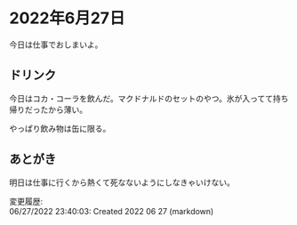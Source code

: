 # 2022年6月27日

今日は仕事でおしまいよ。

## ドリンク

今日はコカ・コーラを飲んだ。マクドナルドのセットのやつ。氷が入ってて持ち帰りだったから薄い。

やっぱり飲み物は缶に限る。

## あとがき

明日は仕事に行くから熱くて死なないようにしなきゃいけない。

変更履歴:  
06/27/2022 23:40:03: Created 2022 06 27 (markdown)  
